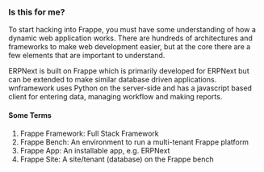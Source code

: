 ### Is this for me?

To start hacking into Frappe, you must have some understanding of how a
dynamic web application works. There are hundreds of architectures and
frameworks to make web development easier, but at the core there are a few
elements that are important to understand.

ERPNext is built on Frappe which is primarily developed for ERPNext but
can be extended to make similar database driven applications. wnframework uses
Python on the server-side and has a javascript based client for entering data,
managing workflow and making reports.

#### Some Terms

1. Frappe Framework: Full Stack Framework
1. Frappe Bench: An environment to run a multi-tenant Frappe platform
1. Frappe App: An installable app, e.g. ERPNext
1. Frappe Site: A site/tenant (database) on the Frappe bench

